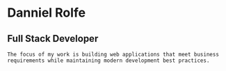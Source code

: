 # Danniel Rolfe
## Full Stack Developer

```
The focus of my work is building web applications that meet business requirements while maintaining modern development best practices.
```

